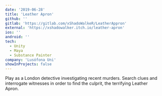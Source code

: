 ```yaml
---
date: '2019-06-28'
title: 'Leather Apron'
github: ''
gitlab: 'https://gitlab.com/xShadoWalkeR/LeatherAppron'
external: 'https://xshadowalker.itch.io/leather-apron'
ios: ''
android: ''
tech:
  - Unity
  - Maya
  - Substance Painter
company: 'Lusófona Uni'
showInProjects: false
---
```


Play as a London detective investigating recent murders. Search clues and interrogate witnesses in order to find the culprit, the terrifying Leather Apron.
